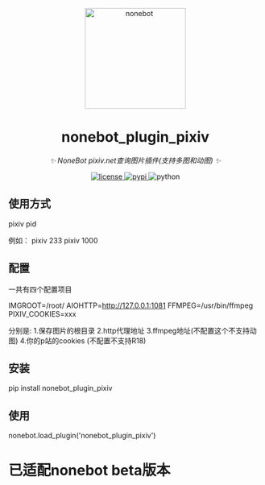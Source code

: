 <!--
 * @Author         : anlen123
 * @Date           : 2022-02-15 00:00:00
 * @LastEditors    : anlen123
 * @LastEditTime   : 2022-02-15 00:00:00
 * @Description    : None
 * @GitHub         : https://github.com/anlen123/nonebot_plugin_pixiv
-->

<p align="center">
  <a href="https://v2.nonebot.dev/"><img src="https://v2.nonebot.dev/logo.png" width="200" height="200" alt="nonebot"></a>
</p>

<div align="center">

# nonebot_plugin_pixiv

_✨ NoneBot pixiv.net查询图片插件(支持多图和动图) ✨_

</div>

<p align="center">
  <a href="https://raw.githubusercontent.com/cscs181/QQ-Github-Bot/master/LICENSE">
    <img src="https://img.shields.io/github/license/cscs181/QQ-Github-Bot.svg" alt="license">
  </a>
  <a href="https://pypi.python.org/pypi/nonebot-plugin-status">
    <img src="https://img.shields.io/pypi/v/nonebot-plugin-status.svg" alt="pypi">
  </a>
  <img src="https://img.shields.io/badge/python-3.7+-blue.svg" alt="python">
</p>

## 使用方式
pixiv pid

例如：
pixiv 233
pixiv 1000
## 配置
一共有四个配置项目


IMGROOT=/root/
AIOHTTP=http://127.0.0.1:1081
FFMPEG=/usr/bin/ffmpeg
PIXIV_COOKIES=xxx

分别是:
1.保存图片的根目录
2.http代理地址
3.ffmpeg地址(不配置这个不支持动图)
4.你的p站的cookies (不配置不支持R18)


## 安装
pip install nonebot_plugin_pixiv

## 使用
nonebot.load_plugin('nonebot_plugin_pixiv')


# 已适配nonebot beta版本
